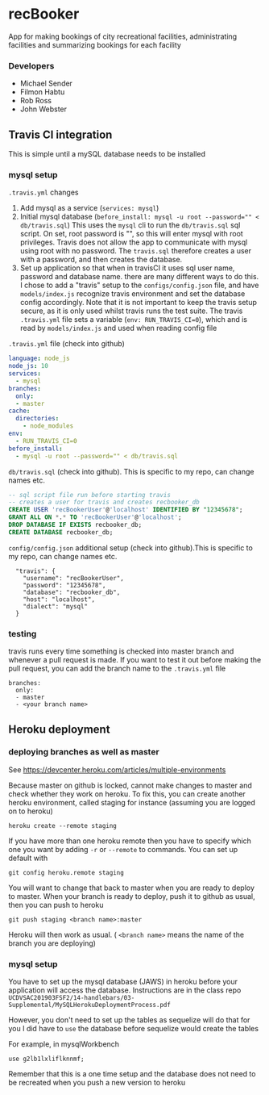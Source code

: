 # recBooker

App for making bookings of city recreational facilities, administrating facilities and summarizing bookings for each facility

### Developers

* Michael Sender
* Filmon Habtu
* Rob Ross
* John Webster

## Travis CI integration

This is simple until a mySQL database needs to be installed

### mysql setup

`.travis.yml` changes

1. Add mysql as a service (`services: mysql`)
1. Initial mysql database (`before_install: mysql -u root --password="" < db/travis.sql`)
This uses the `mysql` cli to run the `db/travis.sql` sql script. On set, root password is "", so this will enter mysql with root privileges. Travis does not allow the app to communicate with mysql using root with no password. The `travis.sql` therefore creates a user with a password, and then creates the database.
1. Set up application so that when in travisCI it uses sql user name, password and database name. there are many different ways to do this. I chose to add a "travis" setup to the `configs/config.json` file, and have `models/index.js` recognize travis environment and set the database config accordingly. Note that it is not important to keep the travis setup secure, as it is only used whilst travis runs the test suite. The travis `.travis.yml` file sets a variable (`env: RUN_TRAVIS_CI=0`), which and is read by `models/index.js` and used when reading config file

`.travis.yml` file (check into github)

``` .yml
language: node_js
node_js: 10
services:
  - mysql
branches:
  only:
  - master
cache:
  directories:
    - node_modules
env: 
  - RUN_TRAVIS_CI=0
before_install:
  - mysql -u root --password="" < db/travis.sql 
```

`db/travis.sql` (check into github). This is specific to my repo, can change names etc.
``` .sql
-- sql script file run before starting travis
-- creates a user for travis and creates recbooker_db
CREATE USER 'recBookerUser'@'localhost' IDENTIFIED BY "12345678";
GRANT ALL ON *.* TO 'recBookerUser'@'localhost';
DROP DATABASE IF EXISTS recbooker_db;
CREATE DATABASE recbooker_db;
```

`config/config.json` additional setup (check into github).This is specific to my repo, can change names etc.
```
  "travis": {
    "username": "recBookerUser",
    "password": "12345678",
    "database": "recbooker_db",
    "host": "localhost",
    "dialect": "mysql"
  }
```
### testing

travis runs every time something is checked into master branch and whenever a pull request is made. If you want to 
test it out before making the pull request, you can add the branch name to the `.travis.yml` file

```
branches:
  only:
  - master
  - <your branch name>
```


## Heroku deployment

### deploying branches as well as master

See <https://devcenter.heroku.com/articles/multiple-environments>

Because master on github is locked, cannot make changes to master and check whether they work on heroku. To fix this, you can create another heroku environment, called staging for instance (assuming you are logged on to heroku)
```
heroku create --remote staging
```
If you have more than one heroku remote then you have to specify which one you want by adding `-r` or `--remote` to commands. You can set up default with
```
git config heroku.remote staging
```
You will want to change that back to master when you are ready to deploy to master.
When your branch is ready to deploy, push it to github as usual, then you can push to heroku
```
git push staging <branch name>:master
```
Heroku will then work as usual. ( `<branch name>` means the name of the branch you are deploying)

### mysql setup

You have to set up the mysql database (JAWS) in heroku before your application will access the database.
Instructions are in the class repo
`UCDVSAC201903FSF2/14-handlebars/03-Supplemental/MySQLHerokuDeploymentProcess.pdf`

However, you don't need to set up the tables as sequelize will do that for you
I did have to `use` the database before sequelize would create the tables

For example, in mysqlWorkbench
```
use g2lb1lxliflknnmf;
```

Remember that this is a one time setup and the database does not need to be recreated when you push a new version to heroku





